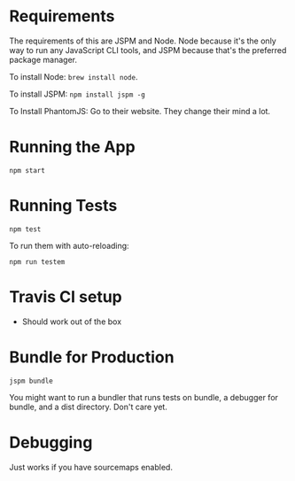 # Requirements

The requirements of this are JSPM and Node. Node because it's the only way to run any JavaScript CLI tools, and JSPM because that's the preferred package manager.

To install Node: `brew install node`.

To install JSPM: `npm install jspm -g`

To Install PhantomJS: Go to their website. They change their mind a lot.

# Running the App

```
npm start
```

# Running Tests

```
npm test
```

To run them with auto-reloading:

```
npm run testem
```

# Travis CI setup

- Should work out of the box

# Bundle for Production

```
jspm bundle
```

You might want to run a bundler that runs tests on bundle, a debugger for bundle, and a dist directory. Don't care yet.

# Debugging

Just works if you have sourcemaps enabled.
